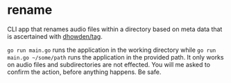 # rename

CLI app that renames audio files within a directory based on meta data that is ascertained with [dhowden/tag](https://github.com/dhowden/tag "dhowden/tag").

`go run main.go` runs the application in the working directory while `go run main.go ~/some/path` runs the application in the provided path. It only works on audio files and subdirectories are not effected. You will me asked to confirm the action, before anything happens. Be safe.